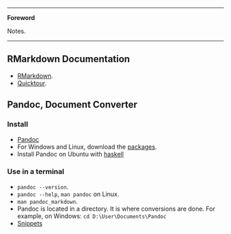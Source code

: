 <!--
---

[TOC]
-->
---

**Foreword**

Notes.

---

## RMarkdown Documentation

- [RMarkdown](http://rmarkdown.rstudio.com/html_document_format.html).
- [Quicktour](http://rmarkdown.rstudio.com/authoring_quick_tour.html).

## Pandoc, Document Converter

### Install

- [Pandoc](http://pandoc.org/)
- For Windows and Linux, download the [packages](https://github.com/jgm/pandoc/releases/tag/1.17.2).
- Install Pandoc on Ubuntu with [haskell](http://www.pandoc.org/installing.html)

### Use in a terminal

- `pandoc --version`.
- `pandoc --help`, `man pandoc` on Linux.
- `man pandoc_markdown`.
- Pandoc is located in a directory. It is where conversions are done. For example, on Windows: `cd D:\User\Documents\Pandoc`
- [Snippets](http://pandoc.org/demos.html)

